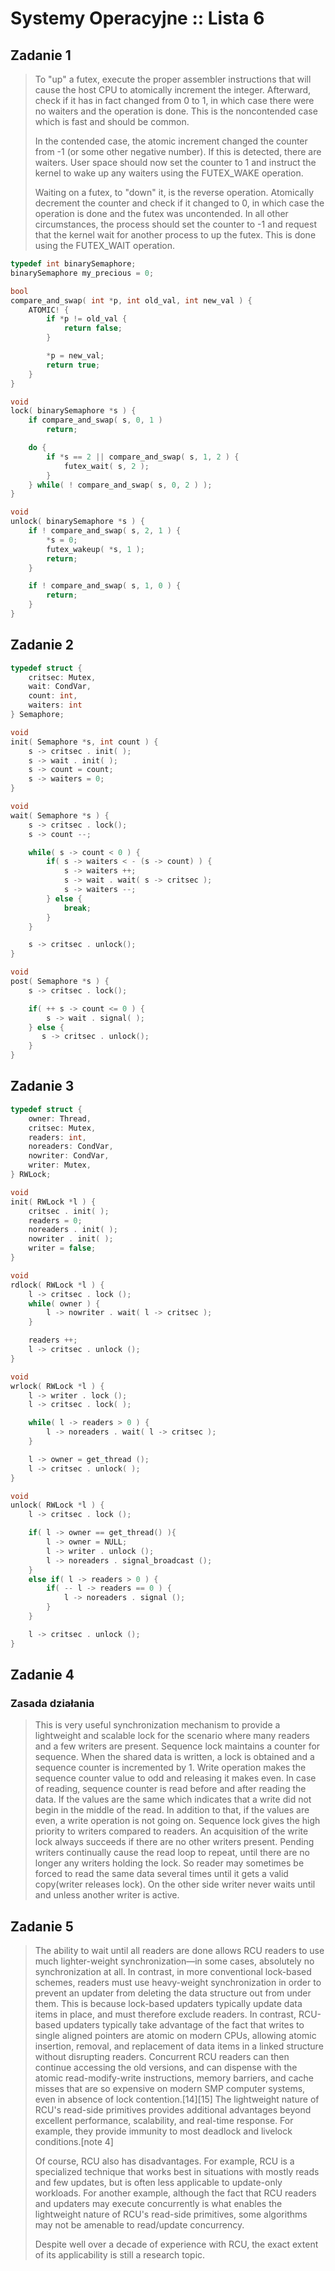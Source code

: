 # Systemy Operacyjne :: Lista 6

## Zadanie 1

> To "up" a futex, execute the proper assembler instructions that will cause the host CPU to atomically increment the integer.  Afterward, check if it has in fact changed from 0 to 1, in which case there were no waiters and the operation is done.  This is the noncontended case which is fast and should be common.
>
> In the contended case, the atomic increment changed the counter from -1  (or some other negative number).  If this is detected, there are waiters.  User space should now set the counter to 1 and instruct the kernel to wake up any waiters using the FUTEX_WAKE operation.
>
> Waiting on a futex, to "down" it, is the reverse operation. Atomically decrement the counter and check if it changed to 0, in which case the operation is done and the futex was uncontended.  In all other circumstances, the process should set the counter to -1 and request that the kernel wait for another process to up the futex. This is done using the FUTEX_WAIT operation.

```c
typedef int binarySemaphore;
binarySemaphore my_precious = 0;

bool
compare_and_swap( int *p, int old_val, int new_val ) {
    ATOMIC! {
        if *p != old_val {
            return false;
        }

        *p = new_val;
        return true;
    }
}

void
lock( binarySemaphore *s ) {
    if compare_and_swap( s, 0, 1 )
        return;

    do {
        if *s == 2 || compare_and_swap( s, 1, 2 ) {
            futex_wait( s, 2 );
        }
    } while( ! compare_and_swap( s, 0, 2 ) );
}

void
unlock( binarySemaphore *s ) {
    if ! compare_and_swap( s, 2, 1 ) {
        *s = 0;
        futex_wakeup( *s, 1 );
        return;
    }

    if ! compare_and_swap( s, 1, 0 ) {
        return;
    }
}
```

## Zadanie 2

```c
typedef struct {
    critsec: Mutex,
    wait: CondVar,
    count: int,
    waiters: int
} Semaphore;

void
init( Semaphore *s, int count ) {
    s -> critsec . init( );
    s -> wait . init( );
    s -> count = count;
    s -> waiters = 0;
}

void
wait( Semaphore *s ) {
    s -> critsec . lock();
    s -> count --;

    while( s -> count < 0 ) {
        if( s -> waiters < - (s -> count) ) {
            s -> waiters ++;
            s -> wait . wait( s -> critsec );
            s -> waiters --;
        } else {
            break;
        }
    }

    s -> critsec . unlock();
}

void
post( Semaphore *s ) {
    s -> critsec . lock();

    if( ++ s -> count <= 0 ) {
        s -> wait . signal( );
    } else {
       s -> critsec . unlock();
    }
}
```

## Zadanie 3

```c
typedef struct {
    owner: Thread,
    critsec: Mutex,
    readers: int,
    noreaders: CondVar,
    nowriter: CondVar,
    writer: Mutex,
} RWLock;

void
init( RWLock *l ) {
    critsec . init( );
    readers = 0;
    noreaders . init( );
    nowriter . init( );
    writer = false;
}

void
rdlock( RWLock *l ) {
    l -> critsec . lock ();
    while( owner ) {
        l -> nowriter . wait( l -> critsec );
    }

    readers ++;
    l -> critsec . unlock ();
}

void
wrlock( RWLock *l ) {
    l -> writer . lock ();
    l -> critsec . lock( );

    while( l -> readers > 0 ) {
        l -> noreaders . wait( l -> critsec );
    }

    l -> owner = get_thread ();
    l -> critsec . unlock( );
}

void
unlock( RWLock *l ) {
    l -> critsec . lock ();

    if( l -> owner == get_thread() ){
        l -> owner = NULL;
        l -> writer . unlock ();
        l -> noreaders . signal_broadcast ();
    }
    else if( l -> readers > 0 ) {
        if( -- l -> readers == 0 ) {
            l -> noreaders . signal ();
        }
    }

    l -> critsec . unlock ();
}

```

## Zadanie 4

### Zasada działania

> This is very useful synchronization mechanism to provide a lightweight and scalable lock for the scenario where many readers and a few writers are present. Sequence lock maintains a  counter for sequence. When the shared data is written, a lock is obtained and a sequence counter is incremented by 1. Write operation makes the sequence counter value to odd and releasing it makes even. In case of reading, sequence counter is read before and after reading the data. If the values are the same which indicates that  a write did not begin in the middle of the read. In addition to that, if the values are even, a write operation is not going on. Sequence lock gives the high priority to writers compared to readers. An acquisition of the write lock always succeeds if there are no other writers present. Pending writers continually cause the read loop to repeat, until there are no longer any writers holding the lock. So reader may sometimes be forced to read the same data several times until it gets a valid copy(writer releases lock). On the other side writer never waits until and unless another writer is active.

## Zadanie 5

> The ability to wait until all readers are done allows RCU readers to use much lighter-weight synchronization—in some cases, absolutely no synchronization at all. In contrast, in more conventional lock-based schemes, readers must use heavy-weight synchronization in order to prevent an updater from deleting the data structure out from under them. This is because lock-based updaters typically update data items in place, and must therefore exclude readers. In contrast, RCU-based updaters typically take advantage of the fact that writes to single aligned pointers are atomic on modern CPUs, allowing atomic insertion, removal, and replacement of data items in a linked structure without disrupting readers. Concurrent RCU readers can then continue accessing the old versions, and can dispense with the atomic read-modify-write instructions, memory barriers, and cache misses that are so expensive on modern SMP computer systems, even in absence of lock contention.[14][15] The lightweight nature of RCU's read-side primitives provides additional advantages beyond excellent performance, scalability, and real-time response. For example, they provide immunity to most deadlock and livelock conditions.[note 4]
>
> Of course, RCU also has disadvantages. For example, RCU is a specialized technique that works best in situations with mostly reads and few updates, but is often less applicable to update-only workloads. For another example, although the fact that RCU readers and updaters may execute concurrently is what enables the lightweight nature of RCU's read-side primitives, some algorithms may not be amenable to read/update concurrency.
>
> Despite well over a decade of experience with RCU, the exact extent of its applicability is still a research topic.
